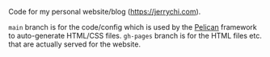Code for my personal website/blog (https://jerrychi.com).

`main` branch is for the code/config which is used by the [Pelican](https://blog.getpelican.com/) framework to auto-generate HTML/CSS files.
`gh-pages` branch is for the HTML files etc. that are actually served for the website.